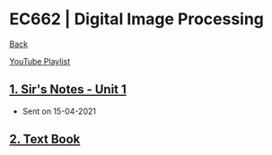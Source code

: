 # EC662 | Digital Image Processing

[Back](./../)

<div>
<a class="white" href="https://www.youtube.com/playlist?list=PLFkKAMLbnTTtMn2Qy-3qAp1vOZGn9JdSg"><p><span class="bg"></span><span class="base"></span><span class="text">YouTube Playlist</span></p></a>
</div>

## [1. Sir's Notes - Unit 1](./DIP%20Notes.pdf)
  - Sent on 15-04-2021

## [2. Text Book](./Gonzalez%2C%20Rafael%20C%2C%20Woods%2C%20Richard%20E%2C%20-%20Digital%20Image%20Processing.pdf)